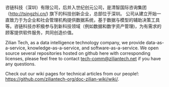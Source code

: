 咨链科技（深圳）有限公司，后并入世纪创元公司，是清智国际咨询集团（http://tsingzhi.cn/) 旗下的科技创新企业，总部位于深圳。
公司从建立开始一直致力于为企业和社会管理机构提供数据系统，基于数据与模型的辅助决策工具等。咨链科技亦积极参与到新科技领域（例如数据和数字资产管理)，为有需求的顾客提供软件服务，共同创造价值。

Zilian Tech, as a data intelligence technology company, we provide data-as-a-service, knowledge-as-a-service, and software-as-a-service.
We open source several repositories hosted on github here with corresponding licenses, please feel free to contact tech-comm@ziliantech.net if you have any questions.

Check out our wiki pages for technical articles from our people!: https://github.com/ziliantech-org/doc-zilian-wiki/wiki/.


